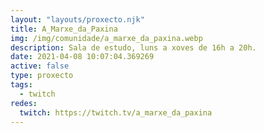 ```yaml
---
layout: "layouts/proxecto.njk"
title: A_Marxe_da_Paxina
img: /img/comunidade/a_marxe_da_paxina.webp
description: Sala de estudo, luns a xoves de 16h a 20h.
date: 2021-04-08 10:07:04.369269
active: false
type: proxecto
tags:
  - twitch
redes:
  twitch: https://twitch.tv/a_marxe_da_paxina
---
```

